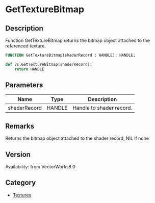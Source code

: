 # GetTextureBitmap

## Description
Function GetTextureBitmap returns the bitmap object attached to the referenced texture.

```pascal
FUNCTION GetTextureBitmap(shaderRecord : HANDLE): HANDLE;
```

```python
def vs.GetTextureBitmap(shaderRecord):
    return HANDLE
```

## Parameters
|Name|Type|Description|
|---|---|---|
|shaderRecord|HANDLE|Handle to shader record.|

## Remarks
Returns the bitmap object attached to the shader record, NIL if none

## Version
Availability: from VectorWorks8.0

## Category
* [Textures](../Categories/Textures.md)
